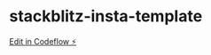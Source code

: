 # stackblitz-insta-template

[Edit in Codeflow ⚡️](https://stackblitz.com/~/github.com/kalburgimanjunath/stackblitz-insta-template)